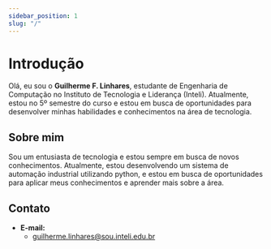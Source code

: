 ```yaml
---
sidebar_position: 1
slug: "/"
---
```


# Introdução

Olá, eu sou o **Guilherme F. Linhares**, estudante de Engenharia de Computação no Instituto de Tecnologia e Liderança (Inteli). Atualmente, estou no 5º semestre do curso e estou em busca de oportunidades para desenvolver minhas habilidades e conhecimentos na área de tecnologia.

## Sobre mim

Sou um entusiasta de tecnologia e estou sempre em busca de novos conhecimentos. Atualmente, estou desenvolvendo um sistema de automação industrial utilizando python, e estou em busca de oportunidades para aplicar meus conhecimentos e aprender mais sobre a área.

## Contato

- **E-mail:**
  - guilherme.linhares@sou.inteli.edu.br